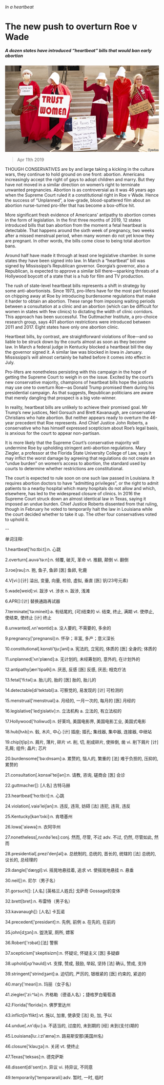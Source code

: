 ###### In a heartbeat

# The new push to overturn Roe v Wade 

##### A dozen states have introduced “heartbeat” bills that would ban early abortion 

![image](images/20190413_USP503.jpg) 

> Apr 11th 2019 

THOUGH CONSERVATIVES are by and large taking a kicking in the culture wars, they continue to hold ground on one front: abortion. Americans increasingly accept the right of gays to adopt children and marry. But they have not moved in a similar direction on women’s right to terminate unwanted pregnancies. Abortion is as controversial as it was 46 years ago when the Supreme Court ruled it a constitutional right in Roe v Wade. Hence the success of “Unplanned”, a low-grade, blood-spattered film about an abortion nurse-turned pro-lifer that has become a box-office hit. 

More significant fresh evidence of Americans’ antipathy to abortion comes in the form of legislation. In the first three months of 2019, 12 states introduced bills that ban abortion from the moment a fetal heartbeat is detectable. That happens around the sixth week of pregnancy, two weeks after a missed menstrual period, when many women do not yet know they are pregnant. In other words, the bills come close to being total abortion bans. 

Around half have made it through at least one legislative chamber. In some states they have been signed into law. In March a “heartbeat” bill was signed by Mississippi’s Republican governor. Georgia’s governor, also a Republican, is expected to approve a similar bill there—sparking threats of a Hollywood boycott of a state that is a hub for film and TV production. 

The rush of state-level heartbeat bills represents a shift in strategy by some anti-abortionists. Since 1973, pro-lifers have for the most part focused on chipping away at Roe by introducing burdensome regulations that make it harder to obtain an abortion. These range from imposing waiting periods between a consultation at a clinic and an abortion (which can be difficult for women in states with few clinics) to dictating the width of clinic corridors. This approach has been successful. The Guttmacher Institute, a pro-choice research group, says 401 abortion restrictions were introduced between 2011 and 2017. Eight states have only one abortion clinic. 

Heartbeat bills, by contrast, are straightforward violations of Roe—and so liable to be struck down by the courts almost as soon as they become law. In March a federal judge in Kentucky blocked a heartbeat bill the day the governor signed it. A similar law was blocked in Iowa in January. Mississippi’s will almost certainly be halted before it comes into effect in July. 

Pro-lifers are nonetheless persisting with this campaign in the hope of getting the Supreme Court to weigh in on the issue. Excited by the court’s new conservative majority, champions of heartbeat bills hope the justices may use one to overturn Roe—as Donald Trump promised them during his presidential campaign. As that suggests, Republican politicians are aware that merely dangling that prospect is a big vote-winner.  

In reality, heartbeat bills are unlikely to achieve their promised goal. Mr Trump’s new justices, Neil Gorsuch and Brett Kavanaugh, are conservative Christians who hate abortion. But neither appears ready to overturn the 46-year precedent that Roe represents. And Chief Justice John Roberts, a conservative who has himself expressed scepticism about Roe’s legal basis, is anxious for the court to appear non-partisan. 

It is more likely that the Supreme Court’s conservative majority will undermine Roe by upholding stringent anti-abortion regulations. Mary Ziegler, a professor at the Florida State University College of Law, says it may inflict the worst damage by agreeing that regulations do not create an “undue burden” on women’s access to abortion, the standard used by courts to determine whether restrictions are constitutional. 

The court is expected to rule soon on one such law passed in Louisiana. It requires abortion doctors to have “admitting privileges”, or the right to admit patients to a nearby hospital which many hospitals do not allow and which, elsewhere, has led to the widespread closure of clinics. In 2016 the Supreme Court struck down an almost identical law in Texas, saying it imposed an undue burden. Chief Justice Roberts dissented from that ruling, though in February he voted to temporarily halt the law in Louisiana while the court decided whether to take it up. The other four conservatives voted to uphold it. 

-- 

 单词注释:

1.heartbeat['hɑ:tbi:t]:n. 心跳 

2.overturn[.әuvә'tә:n]:n. 倾覆, 破灭, 革命 vt. 推翻, 颠倒 vi. 翻倒 

3.roe[rәu]:n. 狍, 鱼子, 鱼卵 [医] 鱼卵, 牝鹿 

4.V[vi:]:[计] 溢出, 变量, 向量, 检验, 虚拟, 垂直 [医] 钒(23号元素) 

5.wade[weid]:vi. 跋涉 vt. 涉水 n. 跋涉, 浅滩 

6.APR[]:[计] 替换通路再试器 

7.terminate['tә:mineit]:a. 有结尾的, (可)结束的 vi. 结束, 终止, 满期 vt. 使停止, 使结束, 使终止 [计] 终止 

8.unwanted[.ʌn'wɒntid]:a. 没人要的, 不需要的, 多余的 

9.pregnancy['preɡnәnsi]:n. 怀孕；丰富, 多产；意义深长 

10.constitutional[.kɒnsti'tju:ʃәnl]:a. 宪法的, 立宪的, 体质的 [医] 全身的; 体质的 

11.unplanned['ʌn'plænd]:a. 无计划的, 未经筹划的, 意外的, 在计划外的 

12.antipathy[æn'tipәθi]:n. 厌恶, 反感 [医] 反感, 厌恶; 相克疗法 

13.fetal['fi:tәl]:a. 胎儿的, 胎的 [医] 胎的, 胎儿的 

14.detectable[di'tektәbl]:a. 可察觉的, 易发现的 [计] 可检测的 

15.menstrual['menstruәl]:a. 月经的, 一月一次的, 每月的 [医] 月经的 

16.legislative['ledʒislәtiv]:n. 立法机构 a. 立法的, 有立法权的 

17.Hollywood['hɔliwud]:n. 好莱坞, 美国电影界, 美国电影工业, 美国式电影 

18.hub[hʌb]:n. 毂, 木片, 中心 [计] 插座; 插孔; 集线器, 集中器, 连接器, 中继站 

19.chip[tʃip]:n. 屑片, 薄片, 碎片 vt. 削, 切, 削成碎片, 使摔倒, 凿 vi. 削下屑片 [计] 孔屑; 组件; 晶片; 芯片 

20.burdensome['bә:dnsәm]:a. 累赘的, 恼人的, 繁重的 [法] 难于负担的, 压抑的, 累赘的 

21.consultation[.kɒnsәl'teiʃәn]:n. 请教, 咨询, 磋商会 [医] 会诊 

22.guttmacher[]: [人名] 古特马赫 

23.heartbeat['hɑ:tbi:t]:n. 心跳 

24.violation[.vaiә'leiʃәn]:n. 违反, 违背, 妨碍 [法] 违犯, 违背, 违反 

25.Kentucky[kәn'tʌki]:n. 肯塔基州 

26.Iowa['aiәwә]:n. 衣阿华州 

27.nonetheless[,nʌnðә'les]:conj. 然而, 尽管, 不过 adv. 不过, 仍然, 尽管如此, 然而 

28.presidential[.prezi'denʃәl]:a. 总统制的, 总统的, 首长的, 统辖的 [法] 总统的, 议长的, 总经理的 

29.dangle['dæŋgl]:vi. 摇晃地悬挂着, 追求 vt. 使摇晃地悬挂 n. 悬垂 

30.neil[]:n. 尼尔（男子名） 

31.gorsuch[]: [人名] [英格兰人姓氏] 戈萨奇 Gossage的变体 

32.brett[bret]:n. 布雷特（男子名） 

33.kavanaugh[]: [人名] 卡瓦诺 

34.precedent['presidәnt]:n. 先例, 前例 a. 在先的, 在前的 

35.john[dʒɔn]:n. 盥洗室, 厕所, 嫖客 

36.Robert['rɔbәt]:[法] 警察 

37.scepticism['skeptisizm]:n. 怀疑论, 怀疑主义 [医] 多疑癖 

38.uphold[ʌp'hәuld]:vt. 支撑, 赞成, 鼓励, 举起, 坚持 [法] 确认, 赞成, 支持 

39.stringent['strindʒәnt]:a. 迫切的, 严厉的, 银根紧的 [医] 约束的, 紧迫的 

40.mary['meәri]:n. 玛丽（女子名） 

41.ziegler['zi:^lә]:n. 齐格勒（德语人名）；捷格罗白葡萄酒 

42.Florida['flɒridә]:n. 佛罗里达州 

43.inflict[in'flikt]:vt. 施以, 加害, 使承受 [法] 处, 加, 予以 

44.undue[.ʌn'dju:]:a. 不适当的, 过度的, 未到期的 [经] 未到(支付)期的 

45.Louisiana[lu:.i:zi'ænә]:n. 路易斯安那(美国州名) 

46.closure['klәuʒә]:n. 关闭 vt. 使终止 

47.Texas['teksәs]:n. 德克萨斯 

48.dissent[di'sent]:n. 异议 vi. 持异议, 不同意 

49.temporarily['tempәrәrәli]:adv. 暂时, 一时, 临时 

